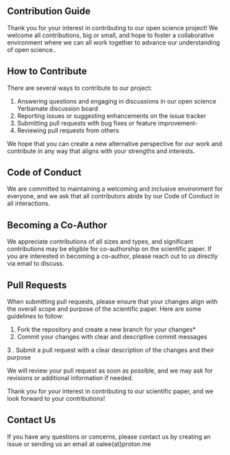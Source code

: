 ## Contribution Guide

Thank you for your interest in contributing to our open science project! We welcome all contributions, big or small, and hope to foster a collaborative environment where we can all work together to advance our understanding of open science..

## How to Contribute

There are several ways to contribute to our project:

1. Answering questions and engaging in discussions in our open science Yerbamate discussion board
2. Reporting issues or suggesting enhancements on the issue tracker
3. Submitting pull requests with bug fixes or feature improvement-
4. Reviewing pull requests from others

We hope that you can create a new alternative perspective for our work and contribute in any way that aligns with your strengths and interests.


## Code of Conduct

We are committed to maintaining a welcoming and inclusive environment for everyone, and we ask that all contributors abide by our Code of Conduct in all interactions.

## Becoming a Co-Author 

We appreciate contributions of all sizes and types, and significant contributions may be eligible for co-authorship on the scientific paper. If you are interested in becoming a co-author, please reach out to us directly via email to discuss.


## Pull Requests

When submitting pull requests, please ensure that your changes align with the overall scope and purpose of the scientific paper. Here are some guidelines to follow:
1. Fork the repository and create a new branch for your changes* 
2. Commit your changes with clear and descriptive commit messages
<!-- 3. Ensure that your code follows the conventions and style of the existing codebase -->
<!--     Write tests and ensure that the existing tests continue to pass -->
3 . Submit a pull request with a clear description of the changes and their purpose

We will review your pull request as soon as possible, and we may ask for revisions or additional information if needed.

Thank you for your interest in contributing to our scientific paper, and we look forward to your contributions!


## Contact Us

If you have any questions or concerns, please contact us by creating an issue or sending us an email at oalee{at}proton.me
